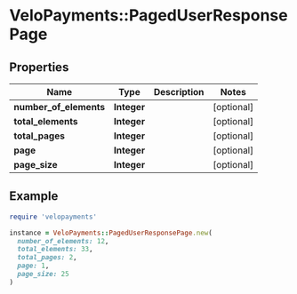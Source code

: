 # VeloPayments::PagedUserResponsePage

## Properties

| Name | Type | Description | Notes |
| ---- | ---- | ----------- | ----- |
| **number_of_elements** | **Integer** |  | [optional] |
| **total_elements** | **Integer** |  | [optional] |
| **total_pages** | **Integer** |  | [optional] |
| **page** | **Integer** |  | [optional] |
| **page_size** | **Integer** |  | [optional] |

## Example

```ruby
require 'velopayments'

instance = VeloPayments::PagedUserResponsePage.new(
  number_of_elements: 12,
  total_elements: 33,
  total_pages: 2,
  page: 1,
  page_size: 25
)
```

